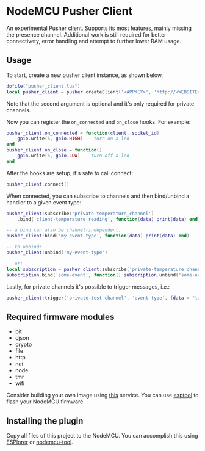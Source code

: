 # NodeMCU Pusher Client

An experimental Pusher client. Supports its most features, mainly missing the presence channel.
Additional work is still required for better connectivety, error handling and attempt to further lower RAM usage.

## Usage

To start, create a new pusher client instance, as shown below.
```lua
dofile("pusher_client.lua")
local pusher_client = pusher.createClient('<APPKEY>', 'http://<WEBSITE>/pusher/auth/')
```
Note that the second argument is optional and it's only required for private channels.

Now you can register the `on_connected` and `on_close` hooks. For example: 
```lua
pusher_client.on_connected = function(client, socket_id)
    gpio.write(5, gpio.HIGH) -- turn on a led
end
pusher_client.on_close = function()
    gpio.write(5, gpio.LOW) -- turn off a led
end
```

After the hooks are setup, it's safe to call connect:
```lua
pusher_client.connect()
```

When connected, you can subscribe to channels and then bind/unbind a handler to a given event type:
```lua
pusher_client:subscribe('private-temperature_channel')
    .bind('client-temperature_reading', function(data) print(data) end)

-- a bind can also be channel-independent:
pusher_client:bind('my-event-type', function(data) print(data) end)

-- to unbind:
pusher_client:unbind('my-event-type')

-- or:
local subscription = pusher_client:subscribe('private-temperature_channel')
subscription.bind('some-event', function() subscription.unbind('some-event') end)
```

Lastly, for private channels it's possible to trigger messages, i.e.:
```lua
pusher_client:trigger('private-test-channel', 'event-type', {data = "table"})
```

## Required firmware modules
* bit
* cjson
* crypto
* file
* http
* net
* node
* tmr
* wifi

Consider building your own image using [this](http://nodemcu-build.com) service. You can use [esptool](https://github.com/themadinventor/esptool) to flash your NodeMCU firmware.

## Installing the plugin

Copy all files of this project to the NodeMCU. You can accomplish this using [ESPlorer](http://esp8266.ru/esplorer/) or [nodemcu-tool](https://www.npmjs.com/package/nodemcu-tool).
